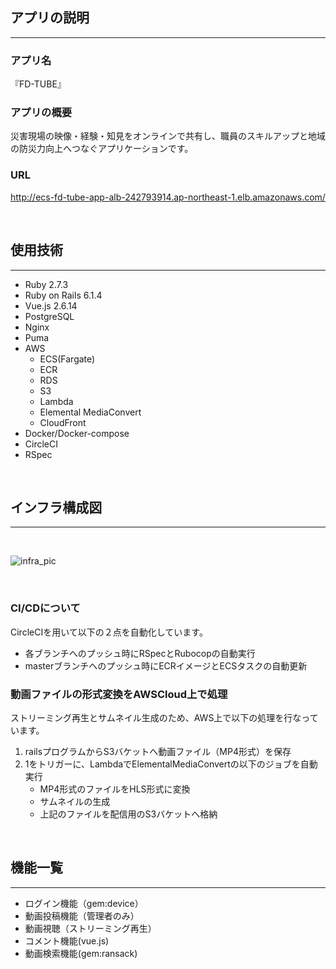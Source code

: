 ## アプリの説明
---

### アプリ名
『FD-TUBE』

### アプリの概要
災害現場の映像・経験・知見をオンラインで共有し、職員のスキルアップと地域の防災力向上へつなぐアプリケーションです。

### URL
http://ecs-fd-tube-app-alb-242793914.ap-northeast-1.elb.amazonaws.com/

<br>

## 使用技術
---
- Ruby 2.7.3
- Ruby on Rails 6.1.4
- Vue.js 2.6.14
- PostgreSQL
- Nginx
- Puma
- AWS
    - ECS(Fargate)
    - ECR
    - RDS
    - S3
    - Lambda
    - Elemental MediaConvert
    - CloudFront
- Docker/Docker-compose
- CircleCI
- RSpec

<br>

## インフラ構成図
---
<br>

![infra_pic](https://dl.dropboxusercontent.com/s/zh87obmaivy61fh/PF%E3%82%A4%E3%83%B3%E3%83%95%E3%83%A9%E6%A7%8B%E9%80%A0%E5%9B%B3.drawio%20%282%29.png)

<br>

### CI/CDについて

CircleCIを用いて以下の２点を自動化しています。

- 各ブランチへのプッシュ時にRSpecとRubocopの自動実行
- masterブランチへのプッシュ時にECRイメージとECSタスクの自動更新

### 動画ファイルの形式変換をAWSCloud上で処理　
ストリーミング再生とサムネイル生成のため、AWS上で以下の処理を行なっています。

1. railsプログラムからS3バケットへ動画ファイル（MP4形式）を保存
1. 1をトリガーに、LambdaでElementalMediaConvertの以下のジョブを自動実行
    - MP4形式のファイルをHLS形式に変換
    - サムネイルの生成
    - 上記のファイルを配信用のS3バケットへ格納

<br>

## 機能一覧
---
- ログイン機能（gem:device）
- 動画投稿機能（管理者のみ）
- 動画視聴（ストリーミング再生）
- コメント機能(vue.js)
- 動画検索機能(gem:ransack)
